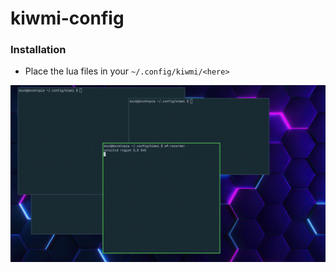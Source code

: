 # kiwmi-config

### Installation
- Place the lua files in your `~/.config/kiwmi/<here>`


[![preview](./preview.gif)](https://youtu.be/gvYw3OuplUQ)
